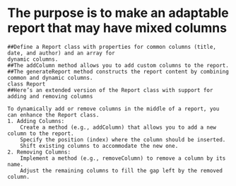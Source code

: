 #   The purpose is to make an adaptable report that may have mixed columns


    ##Define a Report class with properties for common columns (title, date, and author) and an array for
    dynamic columns.
    ##The addColumn method allows you to add custom columns to the report.
    ##The generateReport method constructs the report content by combining common and dynamic columns.
    class Report
    ##Here’s an extended version of the Report class with support for adding and removing columns

    To dynamically add or remove columns in the middle of a report, you can enhance the Report class. 
    1. Adding Columns:
        Create a method (e.g., addColumn) that allows you to add a new column to the report.
        Specify the position (index) where the column should be inserted.
        Shift existing columns to accommodate the new one.
    2. Removing Columns:
        Implement a method (e.g., removeColumn) to remove a column by its name.
        Adjust the remaining columns to fill the gap left by the removed column.